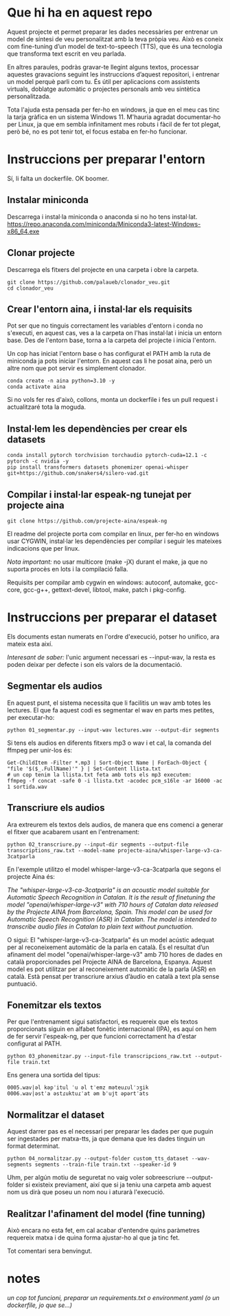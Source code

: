 # Que hi ha en aquest repo
Aquest projecte et permet preparar les dades necessàries per entrenar un model de síntesi de veu personalitzat amb la teva pròpia veu. Això es coneix com fine-tuning d’un model de text-to-speech (TTS), que és una tecnologia que transforma text escrit en veu parlada.

En altres paraules, podràs gravar-te llegint alguns textos, processar aquestes gravacions seguint les instruccions d’aquest repositori, i entrenar un model perquè parli com tu. És útil per aplicacions com assistents virtuals, doblatge automàtic o projectes personals amb veu sintètica personalitzada.

Tota l'ajuda esta pensada per fer-ho en windows, ja que en el meu cas tinc la tarja gràfica en un sistema Windows 11. M'hauria agradat documentar-ho per Linux, ja que em sembla infinitament mes robuts i fàcil de fer tot plegat, però bé, no es pot tenir tot, el focus estaba en fer-ho funcionar.

# Instruccions per preparar l'entorn

Sí, li falta un dockerfile. OK boomer.

## Instalar miniconda
Descarrega i instal·la miniconda o anaconda si no ho tens instal·lat.
https://repo.anaconda.com/miniconda/Miniconda3-latest-Windows-x86_64.exe

## Clonar projecte
Descarrega els fitxers del projecte en una carpeta i obre la carpeta.
```
git clone https://github.com/palaueb/clonador_veu.git
cd clonador_veu
```

## Crear l'entorn aina, i instal·lar els requisits
Pot ser que no tinguis correctament les variables d'entorn i conda no s'executi, en aquest cas, ves a la carpeta on l'has instal·lat i inicia un entorn base. Des de l'entorn base, torna a la carpeta del projecte i inicia l'entorn.

Un cop has iniciat l'entorn base o has configurat el PATH amb la ruta de miniconda ja pots iniciar l'entorn. En aquest cas li he posat aina, però un altre nom que pot servir es simplement clonador.
```
conda create -n aina python=3.10 -y
conda activate aina
```
Si no vols fer res d'això, collons, monta un dockerfile i fes un pull request i actualitzaré tota la moguda.

## Instal·lem les dependències per crear els datasets
```
conda install pytorch torchvision torchaudio pytorch-cuda=12.1 -c pytorch -c nvidia -y
pip install transformers datasets phonemizer openai-whisper git+https://github.com/snakers4/silero-vad.git
```

## Compilar i instal·lar espeak-ng tunejat per projecte aina
```
git clone https://github.com/projecte-aina/espeak-ng
```

El readme del projecte porta com compilar en linux, per fer-ho en windows usar CYGWIN, instal·lar les dependències per compilar i seguir les mateixes indicacions que per linux.

*Nota important:* no usar multicore (make -jX) durant el make, ja que no suporta procès en lots i la compilació falla.

Requisits per compilar amb cygwin en windows: 
autoconf, automake, gcc-core, gcc-g++, gettext-devel, libtool, make, patch i pkg-config.

# Instruccions per preparar el dataset
Els documents estan numerats en l'ordre d'execució, potser ho unifico, ara mateix esta així.

*Interesant de saber:* l'unic argument necessari es --input-wav, la resta es poden deixar per defecte i son els valors de la documentació.

## Segmentar els audios
En aquest punt, el sistema necessita que li facilitis un wav amb totes les lectures. El que fa aquest codi es segmentar el wav en parts mes petites, per executar-ho:

```
python 01_segmentar.py --input-wav lectures.wav --output-dir segments
```
Si tens els audios en diferents fitxers mp3 o wav i et cal, la comanda del ffmpeg per unir-los és:

```
Get-ChildItem -Filter *.mp3 | Sort-Object Name | ForEach-Object { "file '$($_.FullName)'" } | Set-Content llista.txt
# un cop tenim la llista.txt feta amb tots els mp3 executem:
ffmpeg -f concat -safe 0 -i llista.txt -acodec pcm_s16le -ar 16000 -ac 1 sortida.wav
```

## Transcriure els audios
Ara extreurem els textos dels audios, de manera que ens comenci a generar el fitxer que acabarem usant en l'entrenament:

```
python 02_transcriure.py --input-dir segments --output-file transcriptions_raw.txt --model-name projecte-aina/whisper-large-v3-ca-3catparla
```
En l'exemple utilitzo el model whisper-large-v3-ca-3catparla que segons el projecte Aina és:

*The "whisper-large-v3-ca-3catparla" is an acoustic model suitable for Automatic Speech Recognition in Catalan. It is the result of finetuning the model "openai/whisper-large-v3" with 710 hours of Catalan data released by the Projecte AINA from Barcelona, Spain.
This model can be used for Automatic Speech Recognition (ASR) in Catalan. The model is intended to transcribe audio files in Catalan to plain text without punctuation.*

O sigui: El "whisper-large-v3-ca-3catparla" és un model acústic adequat per al reconeixement automàtic de la parla en català. És el resultat d’un afinament del model "openai/whisper-large-v3" amb 710 hores de dades en català proporcionades pel Projecte AINA de Barcelona, Espanya.
Aquest model es pot utilitzar per al reconeixement automàtic de la parla (ASR) en català. Està pensat per transcriure arxius d’àudio en català a text pla sense puntuació.

## Fonemitzar els textos
Per que l'entrenament sigui satisfactori, es requereix que els textos proporcionats siguin en alfabet fonètic internacional (IPA), es aquí on hem de fer servir l'espeak-ng, per que funcioni correctament ha d'estar configurat al PATH.

```
python 03_phonemitzar.py --input-file transcripcions_raw.txt --output-file train.txt
```

Ens genera una sortida del tipus:

```
0005.wav|əl kəpˈitul ˈu əl tˈemz məteuɾulˈɔʒik
0006.wav|əstˈa əstɾuktuɾˈat əm bˈujt əpərtˈat‍s
```

## Normalitzar el dataset

Aquest darrer pas es el necessari per preparar les dades per que puguin ser ingestades per matxa-tts, ja que demana que les dades tinguin un format determinat.

```
python 04_normalitzar.py --output-folder custom_tts_dataset --wav-segments segments --train-file train.txt --speaker-id 9
```

Uhm, per algún motiu de seguretat no vaig voler sobreescriure --output-folder si existeix previament, així que si ja teniu una carpeta amb aquest nom us dirà que poseu un nom nou i aturarà l'execució.

## Realitzar l'afinament del model (fine tunning)

Això encara no esta fet, em cal acabar d'entendre quins paràmetres requereix matxa i de quina forma ajustar-ho al que ja tinc fet.

Tot comentari sera benvingut.

# notes
*un cop tot funcioni, preparar un requirements.txt o environment.yaml (o un dockerfile, jo que se...)*

